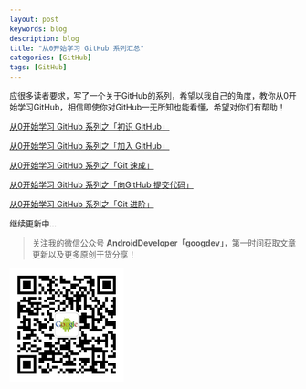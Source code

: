 ```yaml
---
layout: post
keywords: blog
description: blog
title: "从0开始学习 GitHub 系列汇总"
categories: [GitHub]
tags: [GitHub]
---
```



应很多读者要求，写了一个关于GitHub的系列，希望以我自己的角度，教你从0开始学习GitHub，相信即使你对GitHub一无所知也能看懂，希望对你们有帮助！

[从0开始学习 GitHub 系列之「初识 GitHub」](http://stormzhang.com/github/2016/05/25/learn-github-from-zero1/)

[从0开始学习 GitHub 系列之「加入 GitHub」](http://stormzhang.com/github/2016/05/26/learn-github-from-zero2/)

[从0开始学习 GitHub 系列之「Git 速成」](http://stormzhang.com/github/2016/05/30/learn-github-from-zero3/)

[从0开始学习 GitHub 系列之「向GitHub 提交代码」](http://stormzhang.com/github/2016/06/04/learn-github-from-zero4/)

[从0开始学习 GitHub 系列之「Git 进阶」](http://stormzhang.com/github/2016/06/16/learn-github-from-zero5/)

继续更新中...

> 关注我的微信公众号 **AndroidDeveloper「googdev」**，第一时间获取文章更新以及更多原创干货分享！

![图片描述](/image/weixinpublic_200.png)